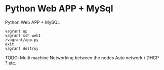 # Python Web APP + MySql

Python Web APP + MySQL

```
vagrant up
vagrant ssh web1
/vagrant/app.py
exit
vagrant destroy
```

TODO:
Multi machine
Networking between the nodes
Auto network / DHCP ?
etc.
